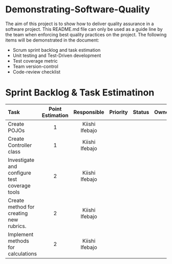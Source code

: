 # Demonstrating-Software-Quality
The aim of this project is to show how to deliver quality assurance in a software project. This README.md file can only be used as a guide line by the team when enforcing best quality practices on the project. The following items will be demonstrated in the document:
* Scrum sprint backlog and task estimation
* Unit testing and Test-Driven development
* Test coverage metric
* Team version-control 
* Code-review checklist

# Sprint Backlog & Task Estimatinon
| Task        | Point Estimation      | Responsible    |Priority    | Status      | Owner     |
| :---        |    :----:   |         :---: |:---        |    :----:   |          ---: |
| Create POJOs   | 1        | Kiishi Ifebajo     |
| Create Controller class    | 1        | Kiishi Ifebajo    |
| Investigate and configure test coverage tools   | 2     | Kiishi Ifebajo    |
|Create method for creating new rubrics. | 2        | Kiishi Ifebajo     |
| Implement methods for calculations   | 2        | Kiishi Ifebajo      |

<br />

